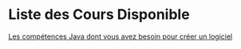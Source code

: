 # Liste des Cours Disponible 

[Les compétences Java dont vous avez besoin pour créer un logiciel](https://www.udemy.com/course/ma-premiere-application-java/learn/lecture/25821782#overview)

